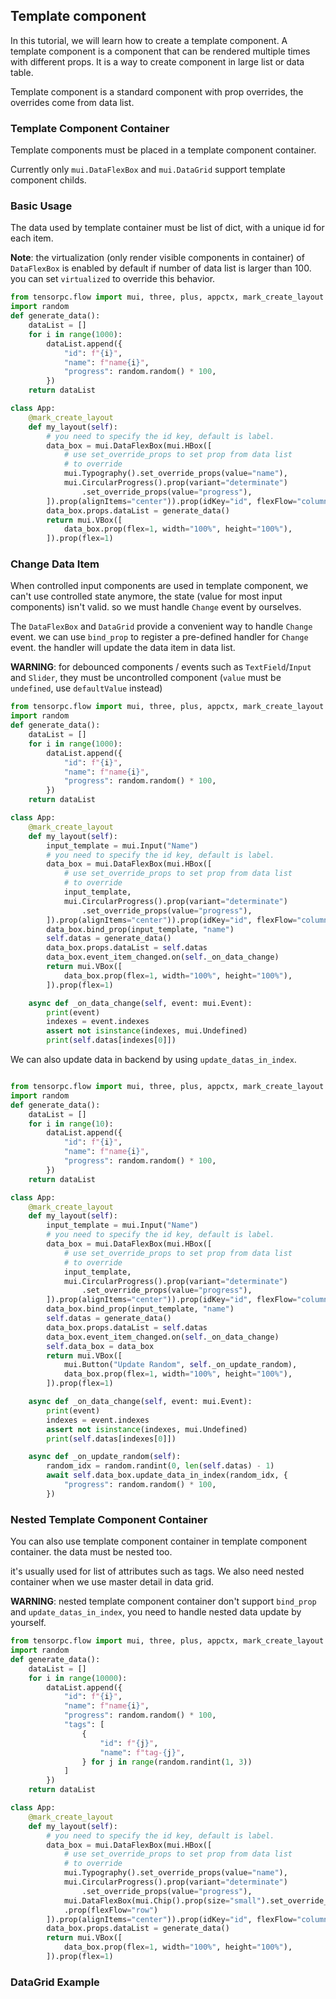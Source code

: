 ## Template component

In this tutorial, we will learn how to create a template component. A template component is a component that can be rendered multiple times with different props. It is a way to create component in large list or data table.

Template component is a standard component with prop overrides, the overrides come from data list.

### Template Component Container

Template components must be placed in a template component container.

Currently only ```mui.DataFlexBox``` and ```mui.DataGrid``` support template component childs.

### Basic Usage

The data used by template container must be list of dict, with a unique id for each item.

**Note**: the virtualization (only render visible components in container) of ```DataFlexBox``` is enabled by default if number of data list is larger than 100. you can set ```virtualized``` to override this behavior.

```Python
from tensorpc.flow import mui, three, plus, appctx, mark_create_layout
import random
def generate_data():
    dataList = []
    for i in range(1000):
        dataList.append({
            "id": f"{i}",
            "name": f"name{i}",
            "progress": random.random() * 100,
        })
    return dataList

class App:
    @mark_create_layout
    def my_layout(self):
        # you need to specify the id key, default is label.
        data_box = mui.DataFlexBox(mui.HBox([
            # use set_override_props to set prop from data list
            # to override
            mui.Typography().set_override_props(value="name"),
            mui.CircularProgress().prop(variant="determinate")
                .set_override_props(value="progress"),
        ]).prop(alignItems="center")).prop(idKey="id", flexFlow="column") 
        data_box.props.dataList = generate_data()
        return mui.VBox([
            data_box.prop(flex=1, width="100%", height="100%"),
        ]).prop(flex=1)

```

### Change Data Item

When controlled input components are used in template component, we can't use controlled state anymore, the state (value for most input components) isn't valid. so we must handle ```Change``` event by ourselves.

The ```DataFlexBox``` and ```DataGrid``` provide a convenient way to handle ```Change``` event. we can use ```bind_prop``` to register a pre-defined handler for ```Change``` event. the handler will update the data item in data list.

**WARNING**: for debounced components / events such as ```TextField```/```Input``` and ```Slider```, they must be uncontrolled component (```value``` must be ```undefined```, use ```defaultValue``` instead)

```Python
from tensorpc.flow import mui, three, plus, appctx, mark_create_layout
import random
def generate_data():
    dataList = []
    for i in range(1000):
        dataList.append({
            "id": f"{i}",
            "name": f"name{i}",
            "progress": random.random() * 100,
        })
    return dataList

class App:
    @mark_create_layout
    def my_layout(self):
        input_template = mui.Input("Name")
        # you need to specify the id key, default is label.
        data_box = mui.DataFlexBox(mui.HBox([
            # use set_override_props to set prop from data list
            # to override
            input_template,
            mui.CircularProgress().prop(variant="determinate")
                .set_override_props(value="progress"),
        ]).prop(alignItems="center")).prop(idKey="id", flexFlow="column") 
        data_box.bind_prop(input_template, "name")
        self.datas = generate_data()
        data_box.props.dataList = self.datas
        data_box.event_item_changed.on(self._on_data_change)
        return mui.VBox([
            data_box.prop(flex=1, width="100%", height="100%"),
        ]).prop(flex=1)

    async def _on_data_change(self, event: mui.Event):
        print(event)
        indexes = event.indexes
        assert not isinstance(indexes, mui.Undefined)
        print(self.datas[indexes[0]])

```

We can also update data in backend by using ```update_datas_in_index```.

```Python

from tensorpc.flow import mui, three, plus, appctx, mark_create_layout
import random
def generate_data():
    dataList = []
    for i in range(10):
        dataList.append({
            "id": f"{i}",
            "name": f"name{i}",
            "progress": random.random() * 100,
        })
    return dataList

class App:
    @mark_create_layout
    def my_layout(self):
        input_template = mui.Input("Name")
        # you need to specify the id key, default is label.
        data_box = mui.DataFlexBox(mui.HBox([
            # use set_override_props to set prop from data list
            # to override
            input_template,
            mui.CircularProgress().prop(variant="determinate")
                .set_override_props(value="progress"),
        ]).prop(alignItems="center")).prop(idKey="id", flexFlow="column") 
        data_box.bind_prop(input_template, "name")
        self.datas = generate_data()
        data_box.props.dataList = self.datas
        data_box.event_item_changed.on(self._on_data_change)
        self.data_box = data_box
        return mui.VBox([
            mui.Button("Update Random", self._on_update_random),
            data_box.prop(flex=1, width="100%", height="100%"),
        ]).prop(flex=1)

    async def _on_data_change(self, event: mui.Event):
        print(event)
        indexes = event.indexes
        assert not isinstance(indexes, mui.Undefined)
        print(self.datas[indexes[0]])

    async def _on_update_random(self):
        random_idx = random.randint(0, len(self.datas) - 1)
        await self.data_box.update_data_in_index(random_idx, {
            "progress": random.random() * 100,
        })
```

### Nested Template Component Container

You can also use template component container in template component container. the data must be nested too.

it's usually used for list of attributes such as tags. We also need nested container when we use master detail in data grid.

**WARNING**: nested template component container don't support ```bind_prop``` and ```update_datas_in_index```, you need to handle nested data update by yourself.

```Python
from tensorpc.flow import mui, three, plus, appctx, mark_create_layout
import random
def generate_data():
    dataList = []
    for i in range(10000):
        dataList.append({
            "id": f"{i}",
            "name": f"name{i}",
            "progress": random.random() * 100,
            "tags": [
                {
                    "id": f"{j}",
                    "name": f"tag-{j}",
                } for j in range(random.randint(1, 3))
            ]
        })
    return dataList

class App:
    @mark_create_layout
    def my_layout(self):
        # you need to specify the id key, default is label.
        data_box = mui.DataFlexBox(mui.HBox([
            # use set_override_props to set prop from data list
            # to override
            mui.Typography().set_override_props(value="name"),
            mui.CircularProgress().prop(variant="determinate")
                .set_override_props(value="progress"),
            mui.DataFlexBox(mui.Chip().prop(size="small").set_override_props(label="name")).set_override_props(dataList="tags")
            .prop(flexFlow="row")
        ]).prop(alignItems="center")).prop(idKey="id", flexFlow="column", virtualized=True) 
        data_box.props.dataList = generate_data()
        return mui.VBox([
            data_box.prop(flex=1, width="100%", height="100%"),
        ]).prop(flex=1)

```


### DataGrid Example

```Python

```